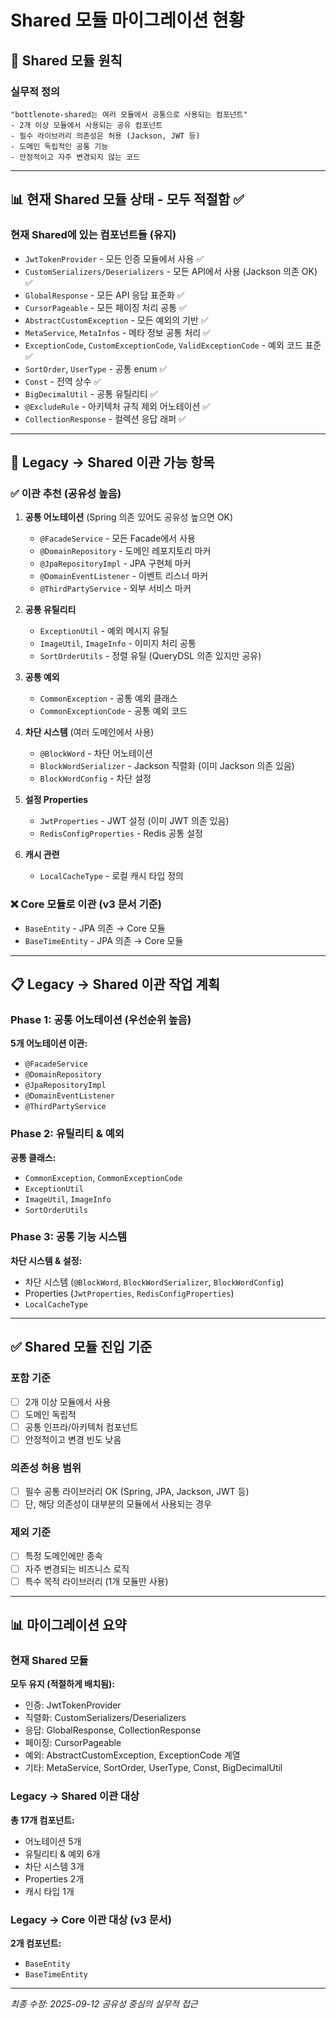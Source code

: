 # Shared 모듈 마이그레이션 현황

## 🎯 Shared 모듈 원칙

### 실무적 정의

```
"bottlenote-shared는 여러 모듈에서 공통으로 사용되는 컴포넌트"
- 2개 이상 모듈에서 사용되는 공유 컴포넌트
- 필수 라이브러리 의존성은 허용 (Jackson, JWT 등)
- 도메인 독립적인 공통 기능
- 안정적이고 자주 변경되지 않는 코드
```

---

## 📊 현재 Shared 모듈 상태 - 모두 적절함 ✅

### 현재 Shared에 있는 컴포넌트들 (유지)

- `JwtTokenProvider` - 모든 인증 모듈에서 사용 ✅
- `CustomSerializers/Deserializers` - 모든 API에서 사용 (Jackson 의존 OK) ✅
- `GlobalResponse` - 모든 API 응답 표준화 ✅
- `CursorPageable` - 모든 페이징 처리 공통 ✅
- `AbstractCustomException` - 모든 예외의 기반 ✅
- `MetaService`, `MetaInfos` - 메타 정보 공통 처리 ✅
- `ExceptionCode`, `CustomExceptionCode`, `ValidExceptionCode` - 예외 코드 표준 ✅
- `SortOrder`, `UserType` - 공통 enum ✅
- `Const` - 전역 상수 ✅
- `BigDecimalUtil` - 공통 유틸리티 ✅
- `@ExcludeRule` - 아키텍처 규칙 제외 어노테이션 ✅
- `CollectionResponse` - 컬렉션 응답 래퍼 ✅

---

## 🔄 Legacy → Shared 이관 가능 항목

### ✅ 이관 추천 (공유성 높음)

1. **공통 어노테이션** (Spring 의존 있어도 공유성 높으면 OK)
	- `@FacadeService` - 모든 Facade에서 사용
	- `@DomainRepository` - 도메인 레포지토리 마커
	- `@JpaRepositoryImpl` - JPA 구현체 마커
	- `@DomainEventListener` - 이벤트 리스너 마커
	- `@ThirdPartyService` - 외부 서비스 마커

2. **공통 유틸리티**
	- `ExceptionUtil` - 예외 메시지 유틸
	- `ImageUtil`, `ImageInfo` - 이미지 처리 공통
	- `SortOrderUtils` - 정렬 유틸 (QueryDSL 의존 있지만 공유)

3. **공통 예외**
	- `CommonException` - 공통 예외 클래스
	- `CommonExceptionCode` - 공통 예외 코드

4. **차단 시스템** (여러 도메인에서 사용)
	- `@BlockWord` - 차단 어노테이션
	- `BlockWordSerializer` - Jackson 직렬화 (이미 Jackson 의존 있음)
	- `BlockWordConfig` - 차단 설정

5. **설정 Properties**
	- `JwtProperties` - JWT 설정 (이미 JWT 의존 있음)
	- `RedisConfigProperties` - Redis 공통 설정

6. **캐시 관련**
	- `LocalCacheType` - 로컬 캐시 타입 정의

### ❌ Core 모듈로 이관 (v3 문서 기준)
- `BaseEntity` - JPA 의존 → Core 모듈
- `BaseTimeEntity` - JPA 의존 → Core 모듈

---

## 📋 Legacy → Shared 이관 작업 계획

### Phase 1: 공통 어노테이션 (우선순위 높음)
**5개 어노테이션 이관:**
- `@FacadeService`
- `@DomainRepository` 
- `@JpaRepositoryImpl`
- `@DomainEventListener`
- `@ThirdPartyService`

### Phase 2: 유틸리티 & 예외
**공통 클래스:**
- `CommonException`, `CommonExceptionCode`
- `ExceptionUtil`
- `ImageUtil`, `ImageInfo`
- `SortOrderUtils`

### Phase 3: 공통 기능 시스템
**차단 시스템 & 설정:**
- 차단 시스템 (`@BlockWord`, `BlockWordSerializer`, `BlockWordConfig`)
- Properties (`JwtProperties`, `RedisConfigProperties`)
- `LocalCacheType`

---

## ✅ Shared 모듈 진입 기준

### 포함 기준
- [ ] 2개 이상 모듈에서 사용
- [ ] 도메인 독립적
- [ ] 공통 인프라/아키텍처 컴포넌트
- [ ] 안정적이고 변경 빈도 낮음

### 의존성 허용 범위
- [ ] 필수 공통 라이브러리 OK (Spring, JPA, Jackson, JWT 등)
- [ ] 단, 해당 의존성이 대부분의 모듈에서 사용되는 경우

### 제외 기준
- [ ] 특정 도메인에만 종속
- [ ] 자주 변경되는 비즈니스 로직
- [ ] 특수 목적 라이브러리 (1개 모듈만 사용)

---

## 📊 마이그레이션 요약

### 현재 Shared 모듈
**모두 유지 (적절하게 배치됨):**
- 인증: JwtTokenProvider
- 직렬화: CustomSerializers/Deserializers
- 응답: GlobalResponse, CollectionResponse
- 페이징: CursorPageable
- 예외: AbstractCustomException, ExceptionCode 계열
- 기타: MetaService, SortOrder, UserType, Const, BigDecimalUtil

### Legacy → Shared 이관 대상
**총 17개 컴포넌트:**
- 어노테이션 5개
- 유틸리티 & 예외 6개
- 차단 시스템 3개
- Properties 2개
- 캐시 타입 1개

### Legacy → Core 이관 대상 (v3 문서)
**2개 컴포넌트:**
- `BaseEntity`
- `BaseTimeEntity`

---

*최종 수정: 2025-09-12*
*공유성 중심의 실무적 접근*
